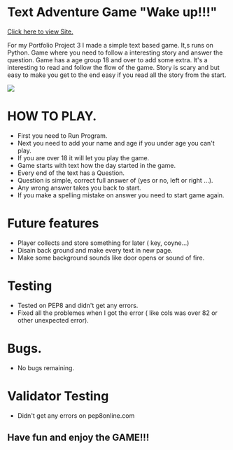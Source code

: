 

<h1>Text Adventure Game "Wake up!!!"</h1>

<a href="https://myfirstapptextadventure.herokuapp.com/" rel="nofollow">Click here to view Site.</a>

<p>For my Portfolio Project 3 I made a simple text based game. It,s runs on Python. 
Game where you need to follow a interesting story and
answer the question. Game has a age group 18 and over to add some extra. 
It's a interesting to read and follow the flow of the game.
Story is scary and but easy to make you get to the end easy if you read all the story from the start.</p>

<img src="/workspace/Wakeup/screensize TAG.PNG"> 

<h1>HOW TO PLAY.</h1>

<ul>
<li>First you need to Run Program.</li>
<li>Next you need to add your name and age if you under age you can't play.</li>
<li>If you are over 18 it will let you play the game.</li>
<li>Game starts with text how the day started in the game.</li>
<li>Every end of the text has a Question.</li>
<li>Question is simple, correct full answer of (yes or no, left or right ...).</li>
<li> Any wrong answer takes you back to start.</li>
<li>If you make a spelling mistake on answer you need to start game again.</li>
</ul>

<h1>Future features</h1>

<ul>
<li>Player collects and store something for later ( key, coyne...) </li>
<li>Disain back ground and make every text in new page.</li>
<li>Make some background sounds like door opens or sound of fire.</li>
</ul>

<h1>Testing</h1>

<ul>
<li>Tested on PEP8 and didn't get any errors.</li>
<li>Fixed all the problemes when I got the error ( like cols was over 82 or other unexpected error).</li>
</ul>

<h1>Bugs.</h1>

<ul>
<li>No bugs remaining.</li>
</ul>

<h1>Validator Testing</h1>

<ul>
<li>Didn't get any errors on pep8online.com</li>
</ul>

## Have fun and enjoy the GAME!!!
